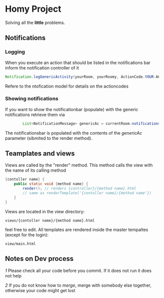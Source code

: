 # Homy Project
Solving all the **little** problems.

## Notifications

### Logging
When you execute an action that should be listed in the notifications bar inform the notification controller of it
```java
Notification.logGenericActivity(yourRoom, yourRoomy, ActionCode.YOUR-ACTION-CODE, "your controller name");
```
Refere to the ntofication model for details on the actioncodes

### Showing notifications
If you want to show the notificationbar (populate) with the generic notifications retrieve them via
```java
        List<NotificationMessage> genericAc = currentRoom.notifications.getCurrentNotifications();
```
The notificationsbar is populated with the contents of the _genericAc_ parameter (sibmited to the render method).


## Teamplates and views
Views are called by the "render" method. This method calls the view with the name of its calling method
```java
{contoller name} {
    public static void {method name} {
        render(); // renders {controller}/{method name}.html
        // same as renderTemplate('{contoller name}/{method name'})
    }
}
```

Views are located in the view directory:

    views/{contoller name}/{method name}.html

feel free to edit. All templates are rendered inside the master tempaltes (except for the login):

    view/main.html    

## Notes on Dev process

*1* Please check all your code before you commit. If it does not run it does not help

*2* If you do not know how to _merge_, merge with somebody else together, otherwise your code might get lost


